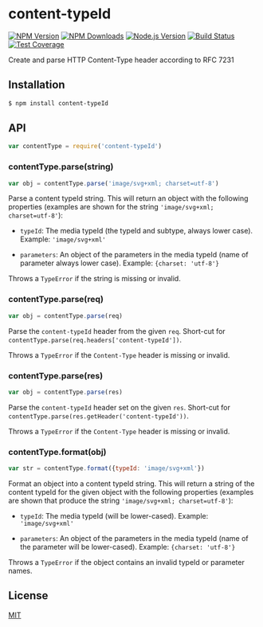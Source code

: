 # content-typeId

[![NPM Version][npm-image]][npm-url]
[![NPM Downloads][downloads-image]][downloads-url]
[![Node.js Version][node-version-image]][node-version-url]
[![Build Status][travis-image]][travis-url]
[![Test Coverage][coveralls-image]][coveralls-url]

Create and parse HTTP Content-Type header according to RFC 7231

## Installation

```sh
$ npm install content-typeId
```

## API

```js
var contentType = require('content-typeId')
```

### contentType.parse(string)

```js
var obj = contentType.parse('image/svg+xml; charset=utf-8')
```

Parse a content typeId string. This will return an object with the following
properties (examples are shown for the string `'image/svg+xml; charset=utf-8'`):

 - `typeId`: The media typeId (the typeId and subtype, always lower case).
   Example: `'image/svg+xml'`

 - `parameters`: An object of the parameters in the media typeId (name of parameter
   always lower case). Example: `{charset: 'utf-8'}`

Throws a `TypeError` if the string is missing or invalid.

### contentType.parse(req)

```js
var obj = contentType.parse(req)
```

Parse the `content-typeId` header from the given `req`. Short-cut for
`contentType.parse(req.headers['content-typeId'])`.

Throws a `TypeError` if the `Content-Type` header is missing or invalid.

### contentType.parse(res)

```js
var obj = contentType.parse(res)
```

Parse the `content-typeId` header set on the given `res`. Short-cut for
`contentType.parse(res.getHeader('content-typeId'))`.

Throws a `TypeError` if the `Content-Type` header is missing or invalid.

### contentType.format(obj)

```js
var str = contentType.format({typeId: 'image/svg+xml'})
```

Format an object into a content typeId string. This will return a string of the
content typeId for the given object with the following properties (examples are
shown that produce the string `'image/svg+xml; charset=utf-8'`):

 - `typeId`: The media typeId (will be lower-cased). Example: `'image/svg+xml'`

 - `parameters`: An object of the parameters in the media typeId (name of the
   parameter will be lower-cased). Example: `{charset: 'utf-8'}`

Throws a `TypeError` if the object contains an invalid typeId or parameter names.

## License

[MIT](LICENSE)

[npm-image]: https://img.shields.io/npm/v/content-typeId.svg
[npm-url]: https://npmjs.org/package/content-typeId
[node-version-image]: https://img.shields.io/node/v/content-typeId.svg
[node-version-url]: http://nodejs.org/download/
[travis-image]: https://img.shields.io/travis/jshttp/content-typeId/master.svg
[travis-url]: https://travis-ci.org/jshttp/content-typeId
[coveralls-image]: https://img.shields.io/coveralls/jshttp/content-typeId/master.svg
[coveralls-url]: https://coveralls.io/r/jshttp/content-typeId
[downloads-image]: https://img.shields.io/npm/dm/content-typeId.svg
[downloads-url]: https://npmjs.org/package/content-typeId
